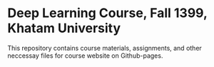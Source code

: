 # Deep Learning Course, Fall 1399, Khatam University

This repository contains course materials, assignments, and other neccessay files for course website on Github-pages.
